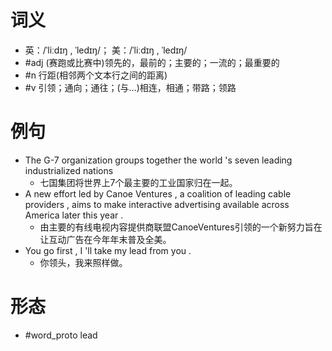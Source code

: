 # 词义
- 英：/ˈliːdɪŋ , ˈledɪŋ/； 美：/ˈliːdɪŋ , ˈledɪŋ/
- #adj (赛跑或比赛中)领先的，最前的；主要的；一流的；最重要的
- #n 行距(相邻两个文本行之间的距离)
- #v 引领；通向；通往；(与…)相连，相通；带路；领路
# 例句
- The G-7 organization groups together the world 's seven leading industrialized nations
	- 七国集团将世界上7个最主要的工业国家归在一起。
- A new effort led by Canoe Ventures , a coalition of leading cable providers , aims to make interactive advertising available across America later this year .
	- 由主要的有线电视内容提供商联盟CanoeVentures引领的一个新努力旨在让互动广告在今年年末普及全美。
- You go first , I 'll take my lead from you .
	- 你领头，我来照样做。
# 形态
- #word_proto lead
